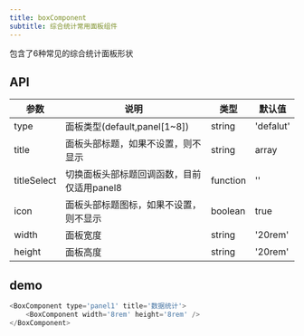 ```yaml
---
title: boxComponent
subtitle: 综合统计常用面板组件
---
```


包含了6种常见的综合统计面板形状

## API

| 参数   | 说明                                   | 类型    | 默认值    |
| ------ | -------------------------------------- | ------- | --------- |
| type   | 面板类型(default,panel[1~8])           | string  | 'defalut' |
| title  | 面板头部标题，如果不设置，则不显示     | string|array  | ''        |
| titleSelect  | 切换面板头部标题回调函数，目前仅适用panel8    | function  | ''        |
| icon   | 面板头部标题图标，如果不设置，则不显示 | boolean | true      |
| width  | 面板宽度                               | string  | '20rem'   |
| height | 面板高度                               | string  | '20rem'   |

## demo

```js
<BoxComponent type='panel1' title='数据统计'>
    <BoxComponent width='8rem' height='8rem' />
</BoxComponent>
```